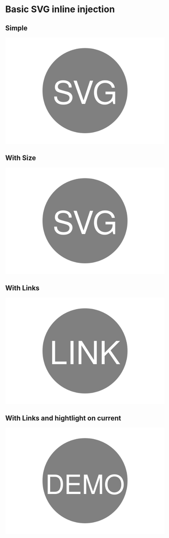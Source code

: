# Basic SVG inline injection

## Simple

![Simple](simple.svg)

## With Size

![Simple|100x100](simple.svg)

## With Links

![Links](links.svg)

## With Links and hightlight on current

![/docs/Basics.html](current.svg)
